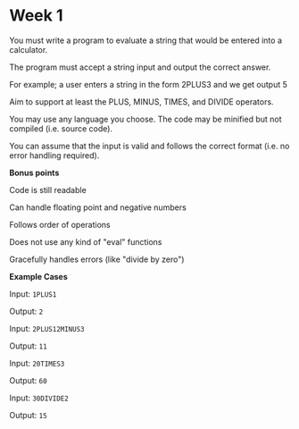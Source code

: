 # Week 1

You must write a program to evaluate a string that would be entered into a calculator.

The program must accept a string input and output the correct answer.

For example; a user enters a string in the form 2PLUS3 and we get output 5

Aim to support at least the PLUS, MINUS, TIMES, and DIVIDE operators.

You may use any language you choose. The code may be minified but not compiled (i.e. source code).

You can assume that the input is valid and follows the correct format (i.e. no error handling required).

**Bonus points**

Code is still readable

Can handle floating point and negative numbers

Follows order of operations

Does not use any kind of "eval" functions

Gracefully handles errors (like "divide by zero")

**Example Cases**

Input: `1PLUS1`

Output: `2`

Input: `2PLUS12MINUS3`

Output: `11`

Input: `20TIMES3`

Output: `60`

Input: `30DIVIDE2`

Output: `15`
